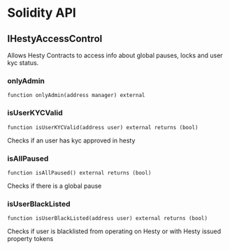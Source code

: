 # Solidity API

## IHestyAccessControl

Allows Hesty Contracts to access info about global
         pauses, locks and user kyc status.

### onlyAdmin

```solidity
function onlyAdmin(address manager) external
```

### isUserKYCValid

```solidity
function isUserKYCValid(address user) external returns (bool)
```

Checks if an user has kyc approved in hesty

### isAllPaused

```solidity
function isAllPaused() external returns (bool)
```

Checks if there is a global pause

### isUserBlackListed

```solidity
function isUserBlackListed(address user) external returns (bool)
```

Checks if user is blacklisted from operating on Hesty or with
           Hesty issued property tokens

